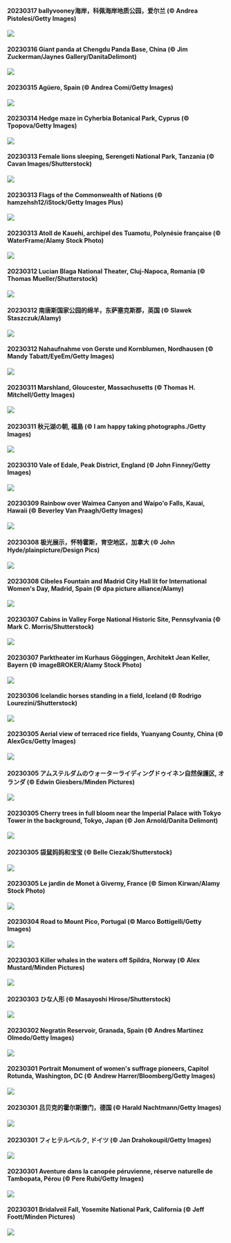 #### 20230317 ballyvooney海岸，科佩海岸地质公园，爱尔兰 (© Andrea Pistolesi/Getty Images)

![](20230317_BallyvooneyCove_1920x1080.jpg)

#### 20230316 Giant panda at Chengdu Panda Base, China (© Jim Zuckerman/Jaynes Gallery/DanitaDelimont)

![](20230316_ChengduPanda_1920x1080.jpg)

#### 20230315 Agüero, Spain (© Andrea Comi/Getty Images)

![](20230315_AgueroSpain_1920x1080.jpg)

#### 20230314 Hedge maze in Cyherbia Botanical Park, Cyprus (© Tpopova/Getty Images)

![](20230314_CyprusMaze_1920x1080.jpg)

#### 20230313 Female lions sleeping, Serengeti National Park, Tanzania (© Cavan Images/Shutterstock)

![](20230313_LionessesNap_1920x1080.jpg)

#### 20230313 Flags of the Commonwealth of Nations (© hamzehsh12/iStock/Getty Images Plus)

![](20230313_CommonwealthDay_1920x1080.jpg)

#### 20230313 Atoll de Kauehi, archipel des Tuamotu, Polynésie française (© WaterFrame/Alamy Stock Photo)

![](20230313_Atoll_1920x1080.jpg)

#### 20230312 Lucian Blaga National Theater, Cluj-Napoca, Romania (© Thomas Mueller/Shutterstock)

![](20230312_TheaterRomania_1920x1080.jpg)

#### 20230312 南唐斯国家公园的绵羊，东萨塞克斯郡，英国 (© Slawek Staszczuk/Alamy)

![](20230312_SouthDownsSheep_1920x1080.jpg)

#### 20230312 Nahaufnahme von Gerste und Kornblumen, Nordhausen (© Mandy Tabatt/EyeEm/Getty Images)

![](20230312_Kornblume_1920x1080.jpg)

#### 20230311 Marshland, Gloucester, Massachusetts (© Thomas H. Mitchell/Getty Images)

![](20230311_LongWharf_1920x1080.jpg)

#### 20230311 秋元湖の朝, 福島 (© I am happy taking photographs./Getty Images)

![](20230311_Fukushima_1920x1080.jpg)

#### 20230310 Vale of Edale, Peak District, England (© John Finney/Getty Images)

![](20230310_EdaleValley_1920x1080.jpg)

#### 20230309 Rainbow over Waimea Canyon and Waipo'o Falls, Kauai, Hawaii (© Beverley Van Praagh/Getty Images)

![](20230309_WaimeaRainbow_1920x1080.jpg)

#### 20230308 极光展示，怀特霍斯，育空地区，加拿大 (© John Hyde/plainpicture/Design Pics)

![](20230308_WhitehorseAurora_1920x1080.jpg)

#### 20230308 Cibeles Fountain and Madrid City Hall lit for International Women's Day, Madrid, Spain (© dpa picture alliance/Alamy)

![](20230308_IntlWomensDayChange_1920x1080.jpg)

#### 20230307 Cabins in Valley Forge National Historic Site, Pennsylvania (© Mark C. Morris/Shutterstock)

![](20230307_ValleyForge_1920x1080.jpg)

#### 20230307 Parktheater im Kurhaus Göggingen, Architekt Jean Keller, Bayern (© imageBROKER/Alamy Stock Photo)

![](20230307_ParktheaterGoeggingen_1920x1080.jpg)

#### 20230306 Icelandic horses standing in a field, Iceland (© Rodrigo Lourezini/Shutterstock)

![](20230306_IcelandHorses_1920x1080.jpg)

#### 20230305 Aerial view of terraced rice fields, Yuanyang County, China (© AlexGcs/Getty Images)

![](20230305_YuanyangChina_1920x1080.jpg)

#### 20230305 アムステルダムのウォーターライディングドゥイネン自然保護区, オランダ (© Edwin Giesbers/Minden Pictures)

![](20230305_Waterleidingduinen_1920x1080.jpg)

#### 20230305 Cherry trees in full bloom near the Imperial Palace with Tokyo Tower in the background, Tokyo, Japan (© Jon Arnold/Danita Delimont)

![](20230305_TokyoMoat_1920x1080.jpg)

#### 20230305 袋鼠妈妈和宝宝 (© Belle Ciezak/Shutterstock)

![](20230305_HuggingKanga_1920x1080.jpg)

#### 20230305 Le jardin de Monet à Giverny, France (© Simon Kirwan/Alamy Stock Photo)

![](20230305_GranmotherDay_1920x1080.jpg)

#### 20230304 Road to Mount Pico, Portugal (© Marco Bottigelli/Getty Images)

![](20230304_PicoVolcano_1920x1080.jpg)

#### 20230303 Killer whales in the waters off Spildra, Norway (© Alex Mustard/Minden Pictures)

![](20230303_OrcaNorway_1920x1080.jpg)

#### 20230303 ひな人形 (© Masayoshi Hirose/Shutterstock)

![](20230303_DollsFestival_1920x1080.jpg)

#### 20230302 Negratín Reservoir, Granada, Spain (© Andres Martinez Olmedo/Getty Images)

![](20230302_NegratinSpain_1920x1080.jpg)

#### 20230301 Portrait Monument of women's suffrage pioneers, Capitol Rotunda, Washington, DC (© Andrew Harrer/Bloomberg/Getty Images)

![](20230301_SuffrageMonumentDC_1920x1080.jpg)

#### 20230301 吕贝克的霍尔斯滕门，德国 (© Harald Nachtmann/Getty Images)

![](20230301_LuebeckCityGate_1920x1080.jpg)

#### 20230301 フィヒテルベルク, ドイツ (© Jan Drahokoupil/Getty Images)

![](20230301_FriedensglockeFichtelberg_1920x1080.jpg)

#### 20230301 Aventure dans la canopée péruvienne, réserve naturelle de Tambopata, Pérou (© Pere Rubi/Getty Images)

![](20230301_CanopyPeru_1920x1080.jpg)

#### 20230301 Bridalveil Fall, Yosemite National Park, California (© Jeff Foott/Minden Pictures)

![](20230301_BridalVeilFalls_1920x1080.jpg)

